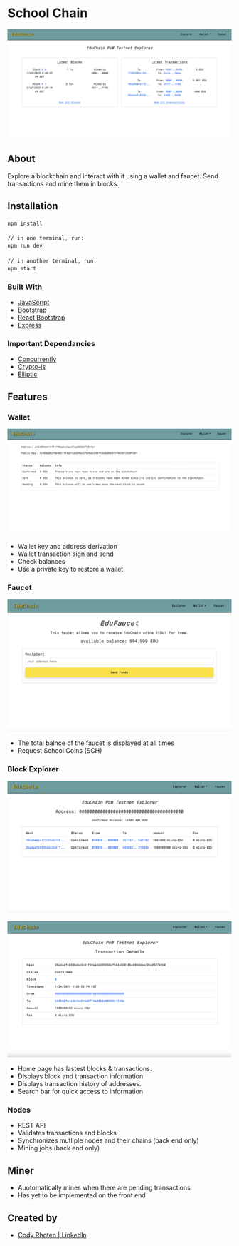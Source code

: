 # School Chain

<p align="center">
  <img  src="/client/public/home-pg.png" alt="home page" />
</p>

## About

Explore a blockchain and interact with it using a wallet and faucet. Send transactions and mine them in blocks.

## Installation

```sh
npm install

// in one terminal, run:
npm run dev

// in another terminal, run:
npm start
```

### Built With

- [JavaScript](https://www.javascript.com/)
- [Bootstrap](https://getbootstrap.com/)
- [React Bootstrap](https://react-bootstrap.github.io/)
- [Express](https://www.npmjs.com/package/express)

### Important Dependancies

- [Concurrently](https://www.npmjs.com/package/concurrently)
- [Crypto-js](https://www.npmjs.com/package/crypto-js)
- [Elliptic](https://www.npmjs.com/package/elliptic?activeTab=readme)

## Features

### Wallet

<p align="center">
  <img  src="/client/public/wallet-balance-pg.png" alt="wallet balance page" />
</p>

- Wallet key and address derivation
- Wallet transaction sign and send
- Check balances
- Use a private key to restore a wallet

### Faucet

<p align="center">
  <img  src="/client/public/faucet-pg.png" alt="faucet page" />
</p>

- The total balnce of the faucet is displayed at all times
- Request School Coins (SCH)

### Block Explorer

<p align="center">
  <img  src="/client/public/address-pg.png" alt="address page" />
</p>

<p align="center">
  <img  src="/client/public/transaction-details-pg.png" alt="transaction details page" />
</p>

- Home page has lastest blocks & transactions.
- Displays block and transaction information.
- Displays transaction history of addresses.
- Search bar for quick access to information

### Nodes

- REST API
- Validates transactions and blocks
- Synchronizes mutliple nodes and their chains (back end only)
- Mining jobs (back end only)

## Miner

- Auotomatically mines when there are pending transactions
- Has yet to be implemented on the front end

## Created by

- [Cody Rhoten | LinkedIn](https://www.linkedin.com/in/codyrhoten/)